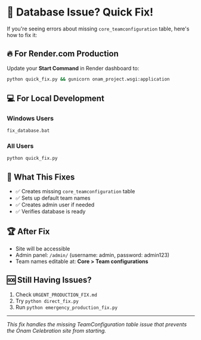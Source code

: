 # 🚨 Database Issue? Quick Fix!

If you're seeing errors about missing `core_teamconfiguration` table, here's how to fix it:

## 🔥 For Render.com Production

Update your **Start Command** in Render dashboard to:
```bash
python quick_fix.py && gunicorn onam_project.wsgi:application
```

## 💻 For Local Development

### Windows Users
```cmd
fix_database.bat
```

### All Users
```bash
python quick_fix.py
```

## 🎯 What This Fixes

- ✅ Creates missing `core_teamconfiguration` table
- ✅ Sets up default team names
- ✅ Creates admin user if needed
- ✅ Verifies database is ready

## 🏆 After Fix

- Site will be accessible
- Admin panel: `/admin/` (username: admin, password: admin123)
- Team names editable at: **Core > Team configurations**

## 🆘 Still Having Issues?

1. Check `URGENT_PRODUCTION_FIX.md`
2. Try `python direct_fix.py`
3. Run `python emergency_production_fix.py`

---
*This fix handles the missing TeamConfiguration table issue that prevents the Onam Celebration site from starting.*
